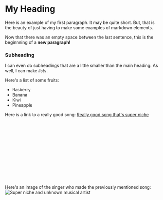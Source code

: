 # **My Heading**
Here is an example of my first paragraph. It may be quite short. But, that is the beauty of just having to make some examples of markdown elements.

Now that there was an empty space between the last sentence, this is the beginnning of a **new paragraph!** 

### Subheading
I can even do subheadings that are a little smaller than the main heading. As well, I can make _lists_.

Here's a list of some fruits:
- Rasberry
- Banana
- Kiwi
- Pineapple

Here is a link to a really good song: [Really good song that's super niche](https://www.youtube.com/watch?v=dQw4w9WgXcQ)\
\
\
\
\
\
\
\
\
\
\
\
\
\
Here's an image of the singer who made the previously mentioned song: ![Super niche and unknown musical artist](https://www.nme.com/wp-content/uploads/2021/07/RickAstley2021.jpg)

